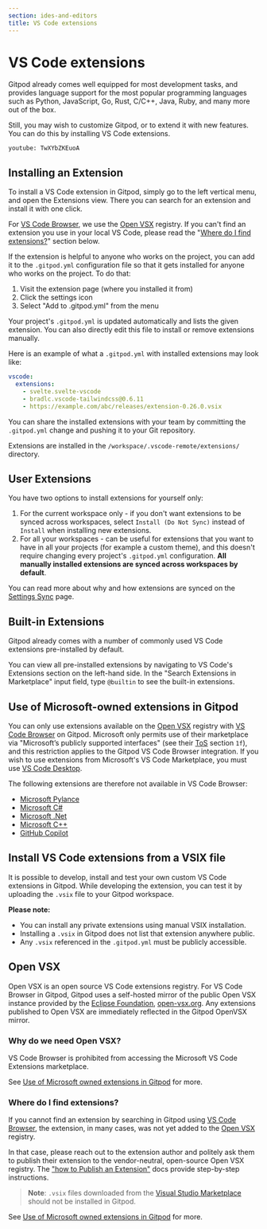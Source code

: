 ```yaml
---
section: ides-and-editors
title: VS Code extensions
---
```


<script context="module">
  export const prerender = true;
</script>

# VS Code extensions

Gitpod already comes well equipped for most development tasks, and provides language support for the most popular programming languages such as Python, JavaScript, Go, Rust, C/C++, Java, Ruby, and many more out of the box.

Still, you may wish to customize Gitpod, or to extend it with new features. You can do this by installing VS Code extensions.

`youtube: TwXYbZKEuoA`

## Installing an Extension

To install a VS Code extension in Gitpod, simply go to the left vertical menu, and open the Extensions view. There you can search for an extension and install it with one click.

For [VS Code Browser](vscode-browser), we use the [Open VSX](#open-vsx) registry. If you can't find an extension you use in your local VS Code, please read the "[Where do I find extensions?](#where-do-i-find-extensions)" section below.

If the extension is helpful to anyone who works on the project, you can add it to the `.gitpod.yml` configuration file so that it gets installed for anyone who works on the project. To do that:

1. Visit the extension page (where you installed it from)
2. Click the settings icon
3. Select "Add to .gitpod.yml" from the menu

Your project's `.gitpod.yml` is updated automatically and lists the given extension. You can also directly edit this file to install or remove extensions manually.

Here is an example of what a `.gitpod.yml` with installed extensions may look like:

```yaml
vscode:
  extensions:
    - svelte.svelte-vscode
    - bradlc.vscode-tailwindcss@0.6.11
    - https://example.com/abc/releases/extension-0.26.0.vsix
```

You can share the installed extensions with your team by committing the `.gitpod.yml` change and pushing it to your Git repository.

Extensions are installed in the `/workspace/.vscode-remote/extensions/` directory.

## User Extensions

You have two options to install extensions for yourself only:

1. For the current workspace only - if you don't want extensions to be synced across workspaces, select `Install (Do Not Sync)` instead of `Install` when installing new extensions.
2. For all your workspaces - can be useful for extensions that you want to have in all your projects (for example a custom theme), and this doesn't require changing every project's `.gitpod.yml` configuration. **All manually installed extensions are synced across workspaces by default**.

You can read more about why and how extensions are synced on the [Settings Sync](settings-sync) page.

## Built-in Extensions

Gitpod already comes with a number of commonly used VS Code extensions pre-installed by default.

You can view all pre-installed extensions by navigating to VS Code's Extensions section on the left-hand side. In the "Search Extensions in Marketplace" input field, type `@builtin` to see the built-in extensions.

## Use of Microsoft-owned extensions in Gitpod

You can only use extensions available on the [Open VSX](#open-vsx) registry with [VS Code Browser](vscode-browser) on Gitpod. Microsoft only permits use of their marketplace via "Microsoft’s publicly supported interfaces" (see their [ToS](https://cdn.vsassets.io/v/M190_20210811.1/_content/Microsoft-Visual-Studio-Marketplace-Terms-of-Use.pdf) section `1f`), and this restriction applies to the Gitpod VS Code Browser integration. If you wish to use extensions from Microsoft's VS Code Marketplace, you must use [VS Code Desktop](vscode).

The following extensions are therefore not available in VS Code Browser:

- [Microsoft Pylance](https://marketplace.visualstudio.com/items?itemName=ms-python.vscode-pylance)
- [Microsoft C#](https://marketplace.visualstudio.com/items?itemName=ms-dotnettools.csharp)
- [Microsoft .Net](https://marketplace.visualstudio.com/items?itemName=ms-dotnettools.vscode-dotnet-runtime)
- [Microsoft C++](https://marketplace.visualstudio.com/items?itemName=ms-vscode.cpptools)
- [GitHub Copilot](https://marketplace.visualstudio.com/items?itemName=GitHub.copilot)

## Install VS Code extensions from a VSIX file

It is possible to develop, install and test your own custom VS Code extensions in Gitpod. While developing the extension, you can test it by uploading the `.vsix` file to your Gitpod workspace.

**Please note:**

- You can install any private extensions using manual VSIX installation.
- Installing a `.vsix` in Gitpod does not list that extension anywhere public.
- Any `.vsix` referenced in the `.gitpod.yml` must be publicly accessible.

## Open VSX

Open VSX is an open source VS Code extensions registry. For VS Code Browser in Gitpod, Gitpod uses a self-hosted mirror of the public Open VSX instance provided by the [Eclipse Foundation](https://www.eclipse.org/), [open-vsx.org](https://open-vsx.org/). Any extensions published to Open VSX are immediately reflected in the Gitpod OpenVSX mirror.

### Why do we need Open VSX?

VS Code Browser is prohibited from accessing the Microsoft VS Code Extensions marketplace.

See [Use of Microsoft owned extensions in Gitpod](#use-of-microsoft-owned-extensions-in-gitpod) for more.

### Where do I find extensions?

If you cannot find an extension by searching in Gitpod using [VS Code Browser](vscode-browser), the extension, in many cases, was not yet added to the [Open VSX](https://open-vsx.org/) registry.

In that case, please reach out to the extension author and politely ask them to publish their extension to the vendor-neutral, open-source Open VSX registry. The ["how to Publish an Extension"](https://github.com/eclipse/openvsx/wiki/Publishing-Extensions) docs provide step-by-step instructions.

> **Note**: `.vsix` files downloaded from the [Visual Studio Marketplace](https://marketplace.visualstudio.com/vscode) should not be installed in Gitpod.

See [Use of Microsoft owned extensions in Gitpod](#use-of-microsoft-owned-extensions-in-gitpod) for more.
